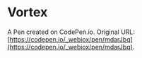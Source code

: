 # Vortex

A Pen created on CodePen.io. Original URL: [https://codepen.io/_webiox/pen/mdarJbq](https://codepen.io/_webiox/pen/mdarJbq).

